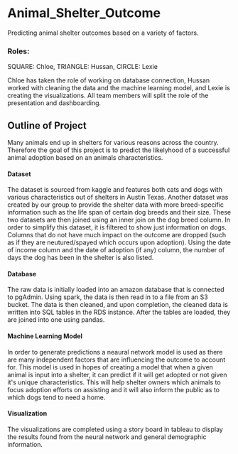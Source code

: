 # Animal_Shelter_Outcome
Predicting animal shelter outcomes based on a variety of factors.

### Roles: 
SQUARE: Chloe, TRIANGLE: Hussan, CIRCLE: Lexie

Chloe has taken the role of working on database connection, Hussan worked with cleaning the data and the machine learning model, and Lexie is creating the visualizations. All team members will split the role of the presentation and dashboarding. 

## Outline of Project 
Many animals end up in shelters for various reasons across the country. Therefore the goal of this project is to predict the likelyhood of a successful animal adoption based on an animals characteristics. 

#### Dataset
The dataset is sourced from kaggle and features both cats and dogs with various characteristics out of shelters in Austin Texas. Another dataset was created by our group to provide the shelter data with more breed-specific information such as the life span of certain dog breeds and their size. These two datasets are then joined using an inner join on the dog breed column. In order to simplify this dataset, it is filtered to show just information on dogs. Columns that do not have much impact on the outcome are dropped (such as if they are neutured/spayed which occurs upon adoption). Using the date of income column and the date of adoption (if any) column, the number of days the dog has been in the shelter is also listed.

#### Database
The raw data is initially loaded into an amazon database that is connected to pgAdmin. Using spark, the data is then read in to a file from an S3 bucket. The data is then cleaned, and upon completion, the cleaned data is written into SQL tables in the RDS instance. After the tables are loaded, they are joined into one using pandas.

#### Machine Learning Model 
In order to generate predictions a neaural network model is used as there are many independent factors that are influencing the outcome to account for. This model is used in hopes of creating a model that when a given animal is input into a shelter, it can predict if it will get adopted or not given it's unique characteristics. This will help shelter owners which animals to focus adoption efforts on assisting and it will also inform the public as to which dogs tend to need a home. 

#### Visualization
The visualizations are completed using a story board in tableau to display the results found from the neural network and general demographic information.
